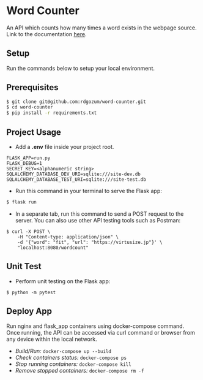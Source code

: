 # Word Counter
An API which counts how many times a word exists in the webpage source. Link to the documentation [here](https://github.com/rdgozum/word-counter/tree/main/docs/api.md).

## Setup
Run the commands below to setup your local environment.

## Prerequisites
```bash
$ git clone git@github.com:rdgozum/word-counter.git
$ cd word-counter
$ pip install -r requirements.txt
```

## Project Usage
- Add a **.env** file inside your project root.
```
FLASK_APP=run.py
FLASK_DEBUG=1
SECRET_KEY=<alphanumeric string>
SQLALCHEMY_DATABASE_DEV_URI=sqlite:///site-dev.db
SQLALCHEMY_DATABASE_TEST_URI=sqlite:///site-test.db
```
- Run this command in your terminal to serve the Flask app:
```bash
$ flask run
```
- In a separate tab, run this command to send a POST request to the server. You can also use other API testing tools such as Postman:
```
$ curl -X POST \
    -H "Content-type: application/json" \
    -d '{"word": "fit", "url": "https://virtusize.jp"}' \
    "localhost:8080/wordcount"
```

## Unit Test
- Perform unit testing on the Flask app:
```
$ python -m pytest
```

## Deploy App
Run nginx and flask_app containers using docker-compose command. Once running, the API can be accessed via curl command or browser from any device within the local network.
- *Build/Run:* `docker-compose up --build`
- *Check containers status:* `docker-compose ps`
- *Stop running containers:* `docker-compose kill`
- *Remove stopped containers:* `docker-compose rm -f`
